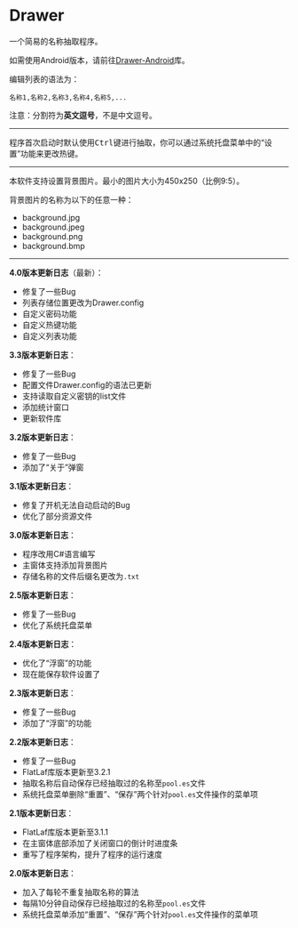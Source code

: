 # Drawer

一个简易的名称抽取程序。

如需使用Android版本，请前往[Drawer-Android](https://github.com/YuXiang187/Drawer-Android)库。

编辑列表的语法为：

```
名称1,名称2,名称3,名称4,名称5,...
```

注意：分割符为**英文逗号**，不是中文逗号。

---

程序首次启动时默认使用<kbd>Ctrl</kbd>键进行抽取，你可以通过系统托盘菜单中的“设置”功能来更改热键。

---

本软件支持设置背景图片。最小的图片大小为450x250（比例9:5）。

背景图片的名称为以下的任意一种：

* background.jpg
* background.jpeg
* background.png
* background.bmp

---

**4.0版本更新日志**（最新）：

* 修复了一些Bug
* 列表存储位置更改为Drawer.config
* 自定义密码功能
* 自定义热键功能
* 自定义列表功能

**3.3版本更新日志**：

* 修复了一些Bug
* 配置文件Drawer.config的语法已更新
* 支持读取自定义密钥的list文件
* 添加统计窗口
* 更新软件库

**3.2版本更新日志**：

* 修复了一些Bug
* 添加了“关于”弹窗

**3.1版本更新日志**：

* 修复了开机无法自动启动的Bug
* 优化了部分资源文件

**3.0版本更新日志**：

* 程序改用C#语言编写
* 主窗体支持添加背景图片
* 存储名称的文件后缀名更改为`.txt`

**2.5版本更新日志**：

* 修复了一些Bug
* 优化了系统托盘菜单

**2.4版本更新日志**：

* 优化了“浮窗”的功能
* 现在能保存软件设置了

**2.3版本更新日志**：

* 修复了一些Bug
* 添加了“浮窗”的功能

**2.2版本更新日志**：

* 修复了一些Bug
* FlatLaf库版本更新至3.2.1
* 抽取名称后自动保存已经抽取过的名称至`pool.es`文件
* 系统托盘菜单删除“重置”、“保存”两个针对`pool.es`文件操作的菜单项

**2.1版本更新日志**：

* FlatLaf库版本更新至3.1.1
* 在主窗体底部添加了关闭窗口的倒计时进度条
* 重写了程序架构，提升了程序的运行速度

**2.0版本更新日志**：

* 加入了每轮不重复抽取名称的算法
* 每隔10分钟自动保存已经抽取过的名称至`pool.es`文件
* 系统托盘菜单添加“重置”、“保存”两个针对`pool.es`文件操作的菜单项